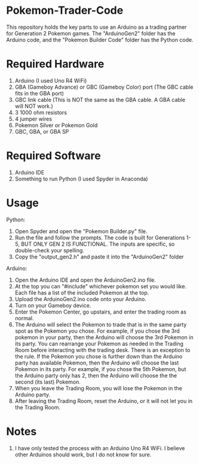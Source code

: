 # Pokemon-Trader-Code

This repository holds the key parts to use an Arduino as a trading partner for Generation 2 Pokemon games. The "ArduinoGen2" folder has the Arduino code, and the "Pokemon Builder Code" folder has the Python code.

# Required Hardware

1. Arduino (I used Uno R4 WiFi)
2. GBA (Gameboy Advance) or GBC (Gameboy Color) port (The GBC cable fits in the GBA port)
3. GBC link cable (This is NOT the same as the GBA cable. A GBA cable will NOT work.)
4. 3 1000 ohm resistors
5. 4 jumper wires
6. Pokemon Silver or Pokemon Gold
7. GBC, GBA, or GBA SP

# Required Software

1. Arduino IDE
2. Something to run Python (I used Spyder in Anaconda)

# Usage

Python:
1. Open Spyder and open the "Pokemon Builder.py" file.
2. Run the file and follow the prompts. The code is built for Generations 1-5, BUT ONLY GEN 2 IS FUNCTIONAL. The inputs are specific, so double-check your spelling. 
3. Copy the "output_gen2.h" and paste it into the "ArduinoGen2" folder

Arduino:
1. Open the Arduino IDE and open the ArduinoGen2.ino file.
2. At the top you can "#include" whichever pokemon set you would like. Each file has a list of the included Pokemon at the top.
3. Upload the ArduinoGen2.ino code onto your Arduino.
4. Turn on your Gameboy device.
5. Enter the Pokemon Center, go upstairs, and enter the trading room as normal.
6. The Arduino will select the Pokemon to trade that is in the same party spot as the Pokemon you chose. For example, if you chose the 3rd pokemon in your party, then the Arduino will choose the 3rd Pokemon in its party. You can rearrange your Pokemon as needed in the Trading Room before interacting with the trading desk. There is an exception to the rule. If the Pokemon you chose is further down than the Arduino party has available Pokemon, then the Arduino will choose the last Pokemon in its party. For example, if you chose the 5th Pokemon, but the Arduino party only has 2, then the Arduino will choose the the second (its last) Pokemon.
7. When you leave the Trading Room, you will lose the Pokemon in the Arduino party.
8. After leaving the Trading Room, reset the Arduino, or it will not let you in the Trading Room.

# Notes

1. I have only tested the process with an Arduino Uno R4 WiFi. I believe other Arduinos should work, but I do not know for sure. 


